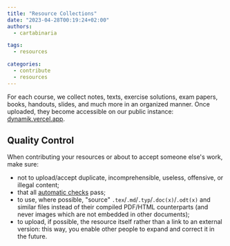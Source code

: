```yaml
---
title: "Resource Collections"
date: "2023-04-28T00:19:24+02:00"
authors:
  - cartabinaria

tags:
  - resources

categories:
  - contribute
  - resources
---
```


For each course, we collect notes, texts, exercise solutions, exam papers,
books, handouts, slides, and much more in an organized manner. Once uploaded,
they become accessible on our public instance:
[dynamik.vercel.app](https://dynamik.vercel.app/).

## Quality Control

When contributing your resources or about to accept someone else's work, make sure:

- not to upload/accept duplicate, incomprehensible, useless, offensive, or illegal content;
- that all [automatic checks](./controlli-automatici) pass;
- to use, where possible, "source" `.tex`/`.md`/`.typ`/`.doc(x)`/`.odt(x)` and similar files
  instead of their compiled PDF/HTML counterparts (and never images which are not embedded in other documents);
- to upload, if possible, the resource itself rather than a link to an external version: this way, you enable other people to expand and correct it in the future.
